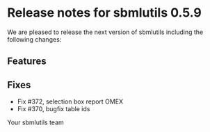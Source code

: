 # Release notes for sbmlutils 0.5.9

We are pleased to release the next version of sbmlutils including the 
following changes:

## Features

## Fixes
- Fix #372, selection box report OMEX 
- Fix #370, bugfix table ids

Your sbmlutils team
